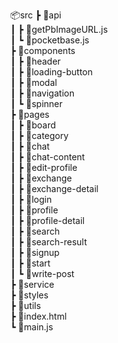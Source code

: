 📦src
┣ 📂api<br/>
┃ ┣ 📜getPbImageURL.js<br/>
┃ ┗ 📜pocketbase.js<br/>
┣ 📂components<br/>
┃ ┣ 📂header<br/>
┃ ┣ 📂loading-button<br/>
┃ ┣ 📂modal<br/>
┃ ┣ 📂navigation<br/>
┃ ┗ 📂spinner<br/>
┣ 📂pages<br/>
┃ ┣ 📂board<br/>
┃ ┣ 📂category<br/>
┃ ┣ 📂chat<br/>
┃ ┣ 📂chat-content<br/>
┃ ┣ 📂edit-profile<br/>
┃ ┣ 📂exchange<br/>
┃ ┣ 📂exchange-detail<br/>
┃ ┣ 📂login<br/>
┃ ┣ 📂profile<br/>
┃ ┣ 📂profile-detail<br/>
┃ ┣ 📂search<br/>
┃ ┣ 📂search-result<br/>
┃ ┣ 📂signup<br/>
┃ ┣ 📂start<br/>
┃ ┗ 📂write-post<br/>
┣ 📂service<br/>
┣ 📂styles<br/>
┣ 📂utils<br/>
┣ 📜index.html<br/>
┗ 📜main.js<br/>
